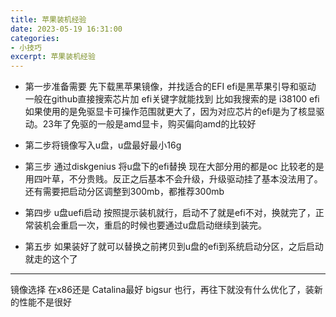 ```yaml
---
title: 苹果装机经验
date: 2023-05-19 16:31:00
categories:
- 小技巧
excerpt: 苹果装机经验
---
```



- 第一步准备需要 先下载黑苹果镜像，并找适合的EFI
efi是黑苹果引导和驱动 一般在github直接搜索芯片加 efi关键字就能找到
比如我搜索的是 i38100 efi
如果使用的是免驱显卡可操作范围就更大了，因为对应芯片的efi是为了核显驱动。23年了免驱的一般是amd显卡，购买偏向amd的比较好

- 第二步将镜像写入u盘，u盘最好最小16g

- 第三步 通过diskgenius 将u盘下的efi替换
现在大部分用的都是oc 比较老的是用四叶草，不分贵贱。反正之后基本不会升级，升级驱动挂了基本没法用了。 还有需要把启动分区调整到300mb，都推荐300mb

- 第四步 u盘uefi启动
按照提示装机就行，启动不了就是efi不对，换就完了，正常装机会重启一次，重启的时候也要通过u盘启动继续到装完。

- 第五步
如果装好了就可以替换之前拷贝到u盘的efi到系统启动分区，之后启动就走的这个了


---------
镜像选择 在x86还是 Catalina最好  bigsur 也行，再往下就没有什么优化了，装新的性能不是很好